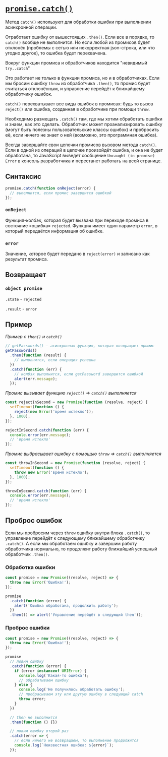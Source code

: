 # [`promise.catch()`](../index.md)

Метод `catch()` используют для обработки ошибки при выполнении асинхронной операции.

Отработает ошибку от вышестоящих `.then()`. Если все в порядке, то `catch()` вообще не выполнится. Но если любой из промисов будет отклонён (проблемы с сетью или некорректная json-строка, или что угодно другое), то ошибка будет перехвачена.

Вокруг функции промиса и обработчиков находится "невидимый `try..catch`"

Это работает не только в функции промиса, но и в обработчиках. Если мы бросим ошибку `throw` из обработчика `.then()`, то промис будет считаться отклонённым, и управление перейдёт к ближайшему обработчику ошибок.

`catch()` перехватывает все виды ошибок в промисах: будь то вызов `reject()` или ошибка, созданная в обработчике при помощи `throw`.

Необходимо размещать `.catch()` там, где мы хотим обработать ошибки и знаем, как это сделать. Обработчик может проанализировать ошибку (могут быть полезны пользовательские классы ошибок) и пробросить её, если ничего не знает о ней (возможно, это программная ошибка).

Всегда завершайте свои цепочки промисов вызовом метода `catch()`. Если в одной из операций в цепочке произойдёт ошибка, и она не будет обработана, то JavaScript выведет сообщение `Uncaught (in promise) Error` в консоль разработчика и перестанет работать на всей странице.

## Синтаксис

```js
promise.catch(function onReject(error) {
  // выполнится, если промис завершится ошибкой
});
```

### `onReject`

Функция-колбэк, которая будет вызвана при переходе промиса в состояние «ошибка» `rejected`. Функция имеет один параметр `error`, в который передаётся информация об ошибке.

### `error`

Значение, которое будет передано в `reject(error)` и записано как результат промиса.

## Возвращает

### `object promise`

`.state` - `rejected`

`.result` - `error`

## Пример

_Пример с `then()` и `catch()`_

```js
// getPasswords() — асинхронная функция, которая возвращает промис
getPasswords()
  .then(function (result) {
    // выполнится, если операция успешна
  })
  .catch(function (err) {
    // колбэк выполнится, если getPassword завершится ошибкой
    alert(err.message);
  });
```

_Промис вызывает функцию `reject()` => `catch()` выполняется_

```js
const rejectInSecond = new Promise(function (resolve, reject) {
  setTimeout(function () {
    reject(new Error('время истекло'));
  }, 1000);
});

rejectInSecond.catch(function (err) {
  console.error(err.message);
  // 'время истекло'
});
```

_Промис выбрасывает ошибку с помощью `throw` => `catch()` выполняется_

```js
const throwInSecond = new Promise(function (resolve, reject) {
  setTimeout(function () {
    throw new Error('время истекло');
  }, 1000);
});

throwInSecond.catch(function (err) {
  console.error(err.message);
  // 'время истекло'
});
```

## Проброс ошибок

Если мы пробросим через `throw` ошибку внутри блока `.catch()`, то управление перейдёт к следующему ближайшему обработчику `.catch()`. А если мы обработаем ошибку и завершим работу обработчика нормально, то продолжит работу ближайший успешный обработчик `.then()`.

### Обработка ошибки

```js
const promise = new Promise((resolve, reject) => {
  throw new Error('Ошибка!');
});

promise
  .catch(function (error) {
    alert('Ошибка обработана, продолжить работу');
  })
  .then(() => alert('Управление перейдёт в следующий then'));
```

### Проброс ошибки

```js
const promise = new Promise((resolve, reject) => {
  throw new Error('Ошибка!');
});

promise
  // ловим ошибку
  .catch(function (error) {
    if (error instanceof URIError) {
      console.log('Какая-то ошибка');
      // обрабатываем ошибку
    } else {
      console.log('Не получилось обработать ошибку');
      // пробрасываем эту или другую ошибку в следующий catch
      throw error;
    }
  })

  // then не выполнится
  .then(function () {})

  // ловим ошибку второй раз
  .catch(error => {
    // если ничего не возвращаем, то выполнение продолжится
    console.log(`Неизвестная ошибка: ${error}`);
  });
```
